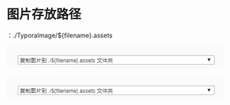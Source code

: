 # 图片存放路径

：./TyporaImage/${filename}.assets

![image-20200328093924250](TyporaImage/test.assets/image-20200328093924250.png)

![image-20200328093927339](TyporaImage/test.assets/image-20200328093927339.png)

